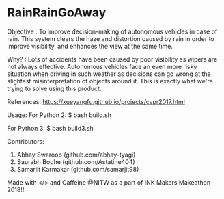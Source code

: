 # RainRainGoAway


Objective : 
To improve decision-making of autonomous vehicles in case of rain. This system clears the haze and distortion caused by rain in order to improve visibility, and enhances the view at the same time.

Why? :
Lots of accidents have been caused by poor visibility as wipers are not always effective. Autonomous vehicles face an even more risky situation when driving in such weather as decisions can go wrong at the slightest misinterpretation of objects around it. This is exactly what we're trying to solve using this product.

References:
https://xueyangfu.github.io/projects/cvpr2017.html

Usage:
For Python 2:
$ bash build.sh

For Python 3:
$ bash build3.sh

Contributors:
1) Abhay Swaroop (github.com/abhay-tyagi)
2) Saurabh Bodhe (github.com/Astatine404)
3) Samarjit Karmakar (github.com/samarjit98)

Made with </> and Caffeine @NITW as a part of INK Makers Makeathon 2018!!
